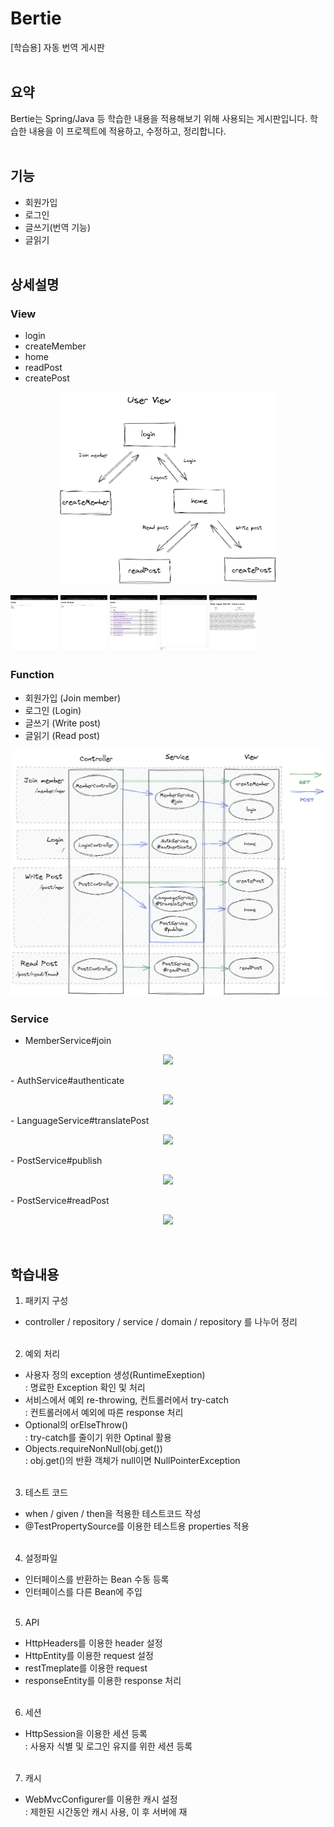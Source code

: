 # Bertie
[학습용] 자동 번역 게시판  
&nbsp;  

## 요약
Bertie는 Spring/Java 등 학습한 내용을 적용해보기 위해 사용되는 게시판입니다.
학습한 내용을 이 프로젝트에 적용하고, 수정하고, 정리합니다.  
&nbsp;  

## 기능
- 회원가입
- 로그인
- 글쓰기(번역 기능)
- 글읽기  
&nbsp;  

## 상세설명
### View
- login
- createMember
- home
- readPost
- createPost
<p align="center"><img src="/image/UserView.png" width="70%"></img></p>  
<p aling="right">
  <img src="/image/userView1.png" width="15%"></img>
  <img src="/image/userView2.png" width="15%"></img>
  <img src="/image/userView3.png" width="15%"></img>
  <img src="/image/userView4.png" width="15%"></img>
  <img src="/image/userView5.png" width="15%"></img>
</p>  

### Function
- 회원가입 (Join member)
- 로그인 (Login)
- 글쓰기 (Write post)
- 글읽기 (Read post)  
<p align="center"><img src="/image/Function.png" width="100%"></img></p>  

### Service
- MemberService#join
<p align="center"><img src="/image/MemberService#join.png" width="100%"></img></p>  
- AuthService#authenticate
<p align="center"><img src="/image/AuthService#authenticate.png" width="100%"></img></p>  
- LanguageService#translatePost
<p align="center"><img src="/image/LanguageService#translatePost.png" width="100%"></img></p>  
- PostService#publish
<p align="center"><img src="/image/PostService#publish.png" width="100%"></img></p>  
- PostService#readPost
<p align="center"><img src="/image/PostService#readPost.png" width="100%"></img></p>  
&nbsp;  

## 학습내용
1. 패키지 구성
- controller / repository / service / domain / repository 를 나누어 정리  
&nbsp;  

2. 예외 처리
- 사용자 정의 exception 생성(RuntimeExeption)  
: 명료한 Exception 확인 및 처리
- 서비스에서 예외 re-throwing, 컨트롤러에서 try-catch  
: 컨트롤러에서 예외에 따른 response 처리
- Optional의 orElseThrow()  
: try-catch를 줄이기 위한 Optinal 활용
- Objects.requireNonNull(obj.get())  
: obj.get()의 반환 객체가 null이면 NullPointerException  
&nbsp;  

3. 테스트 코드
- when / given / then을 적용한 테스트코드 작성
- @TestPropertySource를 이용한 테스트용 properties 적용  
&nbsp;  

4. 설정파일
- 인터페이스를 반환하는 Bean 수동 등록
- 인터페이스를 다른 Bean에 주입  
&nbsp;  

5. API
- HttpHeaders를 이용한 header 설정
- HttpEntity를 이용한 request 설정
- restTmeplate를 이용한 request 
- responseEntity를 이용한 response 처리  
&nbsp;  

6. 세션
- HttpSession을 이용한 세션 등록  
: 사용자 식별 및 로그인 유지를 위한 세션 등록  
&nbsp;  

7. 캐시
- WebMvcConfigurer를 이용한 캐시 설정  
: 제한된 시간동안 캐시 사용, 이 후 서버에 재
